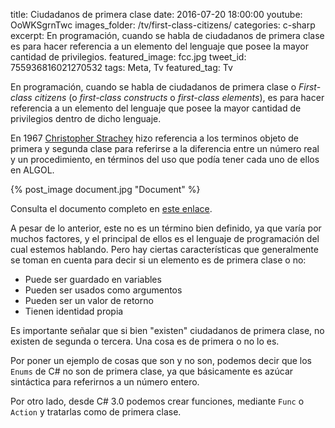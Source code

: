 title: Ciudadanos de primera clase
date: 2016-07-20 18:00:00
youtube: OoWKSgrnTwc
images_folder: /tv/first-class-citizens/
categories: c-sharp
excerpt: En programación, cuando se habla de ciudadanos de primera clase es para hacer referencia a un elemento del lenguaje que posee la mayor cantidad de privilegios.
featured_image: fcc.jpg
tweet_id: 755936816021270532
tags: Meta, Tv
featured_tag: Tv

En programación, cuando se habla de ciudadanos de primera clase o *First-class citizens* (o *first-class constructs* o *first-class elements*), es para hacer referencia a un elemento del lenguaje que posee la mayor cantidad de privilegios dentro de dicho lenguaje.  

En 1967 <a href="https://en.wikipedia.org/wiki/Christopher_Strachey" target="_blank">Christopher Strachey</a> hizo referencia a los terminos objeto de primera y segunda clase para referirse a la diferencia entre un número real y un procedimiento, en términos del uso que podía tener cada uno de ellos en ALGOL.

{% post_image document.jpg "Document" %}

Consulta el documento completo en <a href="http://www.itu.dk/courses/BPRD/E2013/fundamental-1967.pdf" target="_blank">este enlace</a>.

A pesar de lo anterior, este no es un término bien definido, ya que varía por muchos factores, y el principal de ellos es el lenguaje de programación del cual estemos hablando. Pero hay ciertas características que generalmente se toman en cuenta para decir si un elemento es de primera clase o no:

 - Puede ser guardado en variables
 - Pueden ser usados como argumentos
 - Pueden ser un valor de retorno
 - Tienen identidad propia    

Es importante señalar que si bien "existen" ciudadanos de primera clase, no existen de segunda o tercera. Una cosa es de primera o no lo es.

Por poner un ejemplo de cosas que son y no son, podemos decir que los `Enums` de C# no son de primera clase, ya que básicamente es azúcar sintáctica para referirnos a un número entero.

Por otro lado, desde C# 3.0 podemos crear funciones, mediante `Func` o `Action` y tratarlas como de primera clase.